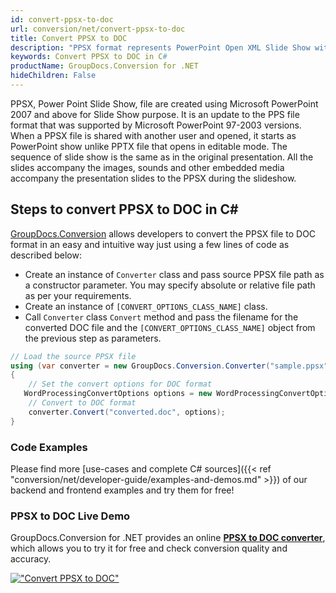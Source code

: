 ```yaml
---
id: convert-ppsx-to-doc
url: conversion/net/convert-ppsx-to-doc
title: Convert PPSX to DOC
description: "PPSX format represents PowerPoint Open XML Slide Show with .ppsx extension. Learn how to convert PPSX to DOC file programmatically in C# language using GroupDocs.Conversion for .NET library."
keywords: Convert PPSX to DOC in C#
productName: GroupDocs.Conversion for .NET
hideChildren: False
---
```


PPSX, Power Point Slide Show, file are created using Microsoft PowerPoint 2007 and above for Slide Show purpose. It is an update to the PPS file format that was supported by Microsoft PowerPoint 97-2003 versions. When a PPSX file is shared with another user and opened, it starts as PowerPoint show unlike PPTX file that opens in editable mode. The sequence of slide show is the same as in the original presentation. All the slides accompany the images, sounds and other embedded media accompany the presentation slides to the PPSX during the slideshow. 

## Steps to convert PPSX to DOC in C#

[GroupDocs.Conversion](https://products.groupdocs.com/conversion/net) allows developers to convert the PPSX file to DOC format in an easy and intuitive way just using a few lines of code as described below:

* Create an instance of `Converter` class and pass source PPSX file path as a constructor parameter. You may specify absolute or relative file path as per your requirements. 
* Create an instance of `[CONVERT_OPTIONS_CLASS_NAME]` class.
* Call `Converter` class `Convert` method and pass the filename for the converted DOC file and the `[CONVERT_OPTIONS_CLASS_NAME]` object from the previous step as parameters.

```csharp
// Load the source PPSX file
using (var converter = new GroupDocs.Conversion.Converter("sample.ppsx"))
{
    // Set the convert options for DOC format
   WordProcessingConvertOptions options = new WordProcessingConvertOptions { Format = GroupDocs.Conversion.FileTypes.WordProcessingFileType.Doc };
    // Convert to DOC format
    converter.Convert("converted.doc", options);
}
```

### Code Examples

Please find more [use-cases and complete C# sources]({{< ref "conversion/net/developer-guide/examples-and-demos.md" >}}) of our backend and frontend examples and try them for free!

### PPSX to DOC Live Demo

GroupDocs.Conversion for .NET provides an online [**PPSX to DOC converter**](https://products.groupdocs.app/conversion/ppsx-to-doc), which allows you to try it for free and check conversion quality and accuracy.

[!["Convert PPSX to DOC"](conversion/net/images/convert-to-doc/convert-ppsx-to-doc.png)](https://products.groupdocs.app/conversion/ppsx-to-doc)
